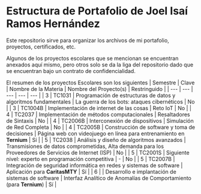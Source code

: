# Estructura de Portafolio de Joel Isaí Ramos Hernández
Este repositorio sirve para organizar los archivos de mi portafolio, proyectos, certificados, etc.

Algunos de los proyectos escolares que se mencionan se encuentran anexados aquí mismo, pero otros solo se da la liga del repositorio dado que se encuentran bajo un contrato de confidencialidad. 

El resumen de los proyectos Escolares son los siguientes
| Semestre | Clave | Nombre de la Materia | Nombre del Proyecto(s) | Restringuido |
| --- | --- | --- | --- | --- |
| 3 | TC1031 | Programación de estructuras de datos y algoritmos fundamentales | La guerra de los bots: ataques cibernéticos | No |
| 3 | TC1004B | Implementación de internet de las cosas | Reto IoT | No |
| 4 | TC2037 | Implementación de métodos computacionales | Resaltadores de Sintaxis | No |
| 4 | TC2006B | Interconexión de dispositivos | Simulación de Red Completa | No |
| 4 | TC2005B | Construcción de software y toma de decisiones | Página web con videojuego en línea para entrenamiento en **Ternium** | Sí |
| 5 | TC2038 | Análisis y diseño de algoritmos avanzados | Transmisiones de datos comprometidas, Alta demanda para los Proveedores de Servicios de Internet (ISP) | No |
| 5 | TC2001S | Siguiente nivel: experto en programación competitiva | - | No |
| 5 | TC2007B | Integración de seguridad informática en redes y sistemas de software | Aplicación para **CaritasMTY** | Sí |
| 6 | | Desarrollo e implantación de sistemas de software | Interfaz Analítico de Anomalías de Comportamiento (para **Ternium**) | Sí |
